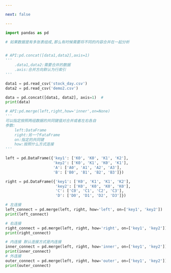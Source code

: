 ```yaml
---

next: false

---
```




<BlogInfo id="581" title="10.数据合并" author="白日梦想猿" pv=0 read_times=0 pre_cost_time="1分3秒" category="pandas学习" tag_list="['pandas学习']" create_time="2021.08.24 16:15:42" update_time="2021.08.24 16:38:40" />

```python
import pandas as pd

# 如果数据是有多张表组成,那么有时候需要将不同的内容合并在一起分析


# API:pd.concat([data1,data2],axis=1)
'''
    .data1,data2:需要合并的数据
    .axis:合并方向默认为行索引
'''

data1 = pd.read_csv('stock_day.csv')
data2 = pd.read_csv('demo2.csv')

data = pd.concat([data1, data2], axis=1)  #
print(data)

# API:pd.merge(left,right,how='inner',on=None)
'''
可以指定按照两组数据的共同键值对合并或者左右各自
参数:
    left:DataFrame
    right:另一个FataFrame
    on:指定的共同键
    how:按照什么方式连接
'''

left = pd.DataFrame({'key1': ['K0', 'K0', 'K1', 'K2'],
                     'key2': ['K0', 'K1', 'K0', 'K1'],
                     'A': ['A0', 'A1', 'A2', 'A3'],
                     'B': ['B0', 'B1', 'B2', 'B3']})

right = pd.DataFrame({'key1': ['K0', 'K1', 'K1', 'K2'],
                      'key2': ['K0', 'K0', 'K0', 'K0'],
                      'C': ['C0', 'C1', 'C2', 'C3'],
                      'D': ['D0', 'D1', 'D2', 'D3']})

# 左连接
left_connect = pd.merge(left, right, how='left', on=['key1', 'key2'])
print(left_connect)

# 右连接
right_connect = pd.merge(left, right, how='right', on=['key1', 'key2'])
print(right_connect)

# 内连接 默认连接方式是内连接
inner_connect = pd.merge(left, right, how='inner', on=['key1', 'key2'])
print(inner_connect)
# 外连接
outer_connect = pd.merge(left, right, how='outer', on=['key1', 'key2'])
print(outer_connect)

```



<ActionBox />
